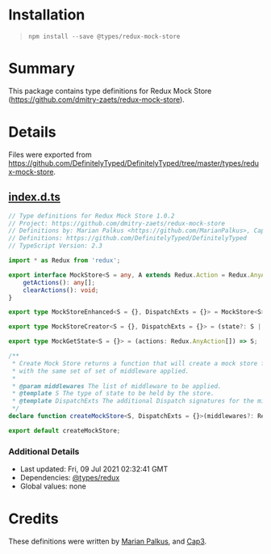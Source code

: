 # Installation
> `npm install --save @types/redux-mock-store`

# Summary
This package contains type definitions for Redux Mock Store (https://github.com/dmitry-zaets/redux-mock-store).

# Details
Files were exported from https://github.com/DefinitelyTyped/DefinitelyTyped/tree/master/types/redux-mock-store.
## [index.d.ts](https://github.com/DefinitelyTyped/DefinitelyTyped/tree/master/types/redux-mock-store/index.d.ts)
````ts
// Type definitions for Redux Mock Store 1.0.2
// Project: https://github.com/dmitry-zaets/redux-mock-store
// Definitions by: Marian Palkus <https://github.com/MarianPalkus>, Cap3 <http://www.cap3.de>
// Definitions: https://github.com/DefinitelyTyped/DefinitelyTyped
// TypeScript Version: 2.3

import * as Redux from 'redux';

export interface MockStore<S = any, A extends Redux.Action = Redux.AnyAction> extends Redux.Store<S, A> {
    getActions(): any[];
    clearActions(): void;
}

export type MockStoreEnhanced<S = {}, DispatchExts = {}> = MockStore<S> & {dispatch: DispatchExts};

export type MockStoreCreator<S = {}, DispatchExts = {}> = (state?: S | MockGetState<S>) => MockStoreEnhanced<S, DispatchExts>;

export type MockGetState<S = {}> = (actions: Redux.AnyAction[]) => S;

/**
 * Create Mock Store returns a function that will create a mock store from a state
 * with the same set of set of middleware applied.
 *
 * @param middlewares The list of middleware to be applied.
 * @template S The type of state to be held by the store.
 * @template DispatchExts The additional Dispatch signatures for the middlewares applied.
 */
declare function createMockStore<S, DispatchExts = {}>(middlewares?: Redux.Middleware[]): MockStoreCreator<S, DispatchExts>;

export default createMockStore;

````

### Additional Details
 * Last updated: Fri, 09 Jul 2021 02:32:41 GMT
 * Dependencies: [@types/redux](https://npmjs.com/package/@types/redux)
 * Global values: none

# Credits
These definitions were written by [Marian Palkus](https://github.com/MarianPalkus), and [Cap3](http://www.cap3.de).

